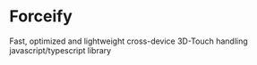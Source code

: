 # Forceify
Fast, optimized and lightweight cross-device 3D-Touch handling javascript/typescript library
